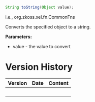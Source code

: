 ``` java
String toString(Object value);
```

  
i.e.,
<javadoc method="toString(java.lang.Object)">org.zkoss.xel.fn.CommonFns</javadoc>

Converts the specified object to a string.

**Parameters:**

- value - the value to convert

# Version History

| Version | Date | Content |
|---------|------|---------|
|         |      |         |
